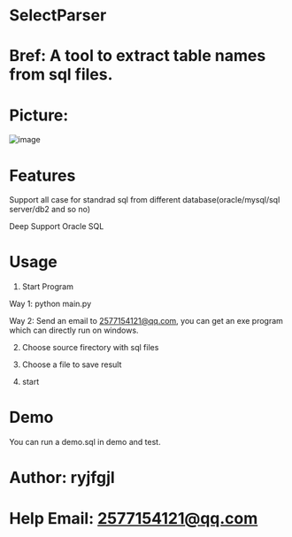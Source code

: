 # SelectParser
# Bref: A tool to extract table names from sql files.
# Picture:
![image](https://user-images.githubusercontent.com/39375647/166620735-db9e68b9-6143-435b-bd8d-8cfbbe2a19f2.png)
# Features
Support all case for standrad sql from different database(oracle/mysql/sql server/db2 and so no)

Deep Support Oracle SQL
# Usage
1. Start Program

Way 1: python main.py

Way 2: Send an email to 2577154121@qq.com, you can get an exe program which can directly run on windows.

2. Choose source firectory with sql files

3. Choose a file to save result

4. start
# Demo
You can run a demo.sql in demo and test.

# Author: ryjfgjl
# Help Email: 2577154121@qq.com
